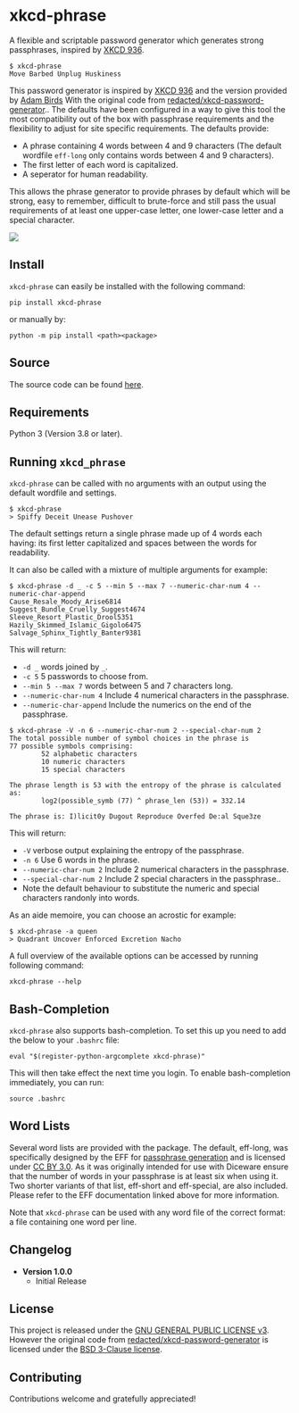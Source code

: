 # xkcd-phrase

A flexible and scriptable password generator which generates strong passphrases, inspired by [XKCD 936][xkcd].

```
$ xkcd-phrase
Move Barbed Unplug Huskiness 
```

This password generator is inspired by [XKCD 936][xkcd] and the version provided by [Adam Birds](https://github.com/adambirds/xkcd-pass-python) With the original code from [redacted/xkcd-password-generator](https://github.com/redacted/XKCD-password-generator).. The defaults have been configured in a way to give this tool the most compatibility out of the box with passphrase requirements and the flexibility to adjust for site specific requirements. The defaults provide:
* A phrase containing 4 words between 4 and 9 characters (The default wordfile `eff-long` only contains words between 4 and 9 characters).
* The first letter of each word is capitalized.
* A seperator for human readability.

This allows the phrase generator to provide phrases by default which will be strong, easy to remember, difficult to brute-force and still pass the usual requirements of at least one upper-case letter, one lower-case letter and a special character.

[xkcd]: https://xkcd.com/936/
![](https://imgs.xkcd.com/comics/password_strength.png)


## Install
`xkcd-phrase` can easily be installed with the following command:

```
pip install xkcd-phrase
```

or manually by:

```
python -m pip install <path><package>
```

## Source
The source code can be found [here](https://github.com/pauljosephanderson/xkcd-phrase).

## Requirements
Python 3 (Version 3.8 or later).

## Running `xkcd_phrase`
`xkcd-phrase` can be called with no arguments with an output using the default wordfile and settings.
```
$ xkcd-phrase
> Spiffy Deceit Unease Pushover
```
The default settings return a single phrase made up of 4 words each having: its first letter capitalized and spaces between the words for readability.

It can also be called with a mixture of multiple arguments for example:

```
$ xkcd-phrase -d _ -c 5 --min 5 --max 7 --numeric-char-num 4 --numeric-char-append
Cause_Resale_Moody_Arise6814
Suggest_Bundle_Cruelly_Suggest4674
Sleeve_Resort_Plastic_Drool5351
Hazily_Skimmed_Islamic_Gigolo6475
Salvage_Sphinx_Tightly_Banter9381
```

This will return:
* `-d _` words joined by `_`.
* `-c 5` 5 passwords to choose from.
* `--min 5 --max 7` words between 5 and 7 characters long.
* `--numeric-char-num 4` Include 4 numerical characters in the passphrase.
* `--numeric-char-append` Include the numerics on the end of the passphrase.

```
$ xkcd-phrase -V -n 6 --numeric-char-num 2 --special-char-num 2
The total possible number of symbol choices in the phrase is
77 possible symbols comprising:
        52 alphabetic characters
        10 numeric characters
        15 special characters

The phrase length is 53 with the entropy of the phrase is calculated as:
        log2(possible_symb (77) ^ phrase_len (53)) = 332.14

The phrase is: I)licit0y Dugout Reproduce Overfed De:al Sque3ze
```

This will return:
* `-V` verbose output explaining the entropy of the passphrase.
* `-n 6` Use 6 words in the phrase.
* `--numeric-char-num 2` Include 2 numerical characters in the passphrase.
* `--special-char-num 2` Include 2 special characters in the passphrase..
* Note the default behaviour to substitute the numeric and special characters randonly into words.

As an aide memoire, you can choose an acrostic for example:
```
$ xkcd-phrase -a queen
> Quadrant Uncover Enforced Excretion Nacho
```


A full overview of the available options can be accessed by running following command:

```
xkcd-phrase --help
```

## Bash-Completion
`xkcd-phrase` also supports bash-completion. To set this up you need to add the below to your `.bashrc` file:

```
eval "$(register-python-argcomplete xkcd-phrase)"
```

This will then take effect the next time you login. To enable bash-completion immediately, you can run:

```
source .bashrc
```

## Word Lists

Several word lists are provided with the package. The default, eff-long, was specifically designed by the EFF for [passphrase generation](https://www.eff.org/deeplinks/2016/07/new-wordlists-random-passphrases) and is licensed under [CC BY 3.0](https://creativecommons.org/licenses/by/3.0/us/). As it was originally intended for use with Diceware ensure that the number of words in your passphrase is at least six when using it. Two shorter variants of that list, eff-short and eff-special, are also included. Please refer to the EFF documentation linked above for more information.

Note that `xkcd-phrase` can be used with any word file of the correct format: a file containing one word per line.

## Changelog

* **Version 1.0.0**
    * Initial Release

## License

This project is released under the [GNU GENERAL PUBLIC LICENSE v3](https://github.com/pauljosephanderson/xkcd-phrase/blob/main/LICENSE). However the original code from [redacted/xkcd-password-generator](https://github.com/redacted/XKCD-password-generator) is licensed under the [BSD 3-Clause license](https://github.com/pauljosephanderson/xkcd-phrase/blob/main/LICENSE.BSD).

## Contributing

Contributions welcome and gratefully appreciated!
